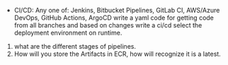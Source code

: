 - CI/CD: Any one of: 
    Jenkins, 
    Bitbucket Pipelines, 
    GitLab CI, 
    AWS/Azure DevOps, 
    GitHub Actions, 
    ArgoCD
write a yaml code for getting code from all branches and based on changes write a ci/cd  select the deployment environment on runtime.
1. what are the different stages of pipelines.
2. How will you store the Artifacts in ECR, how will recognize it is a latest.